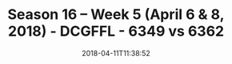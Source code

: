 ---
title: Season 16 – Week 5 (April 6 & 8, 2018) - DCGFFL - 6349 vs 6362
teams_score:
- team: 6349
  score: 34
- team: 6362
  score: 12
mvp: Mark Hofberg, Sam Benton
game-ball: Eric Green, Hiren Nasar
sportsperson: Eric Green, Brian Donahoe
season: 16
week: 5
date: '2018-04-11T11:38:52'
pageid: season-16-week-5-april-6-8-2018-6349-vs-6362
---